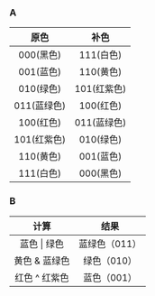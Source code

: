 ### A
| 原色 | 补色|
| :-----------: | :-----------: |
| 000(黑色)| 111(白色) |
| 001(蓝色)| 110(黄色) |
| 010(绿色) | 101(红紫色) |
| 011(蓝绿色)| 100(红色) |
| 100(红色) | 011(蓝绿色) |
| 101(红紫色)| 010(绿色) |
| 110(黄色)| 001(蓝色) |
| 111(白色)| 000(黑色) |

### B

|     计算      |     结果      |
| :-----------: | :-----------: |
| 蓝色 \| 绿色  | 蓝绿色（011） |
| 黄色 & 蓝绿色 |  绿色（010）  |
| 红色 ^ 红紫色 |  蓝色（001）  |